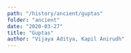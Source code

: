 ```yaml
---
path: "/history/ancient/guptas"
folder: "ancient"
date: "2020-03-27"
title: "Guptas"
author: "Vijaya Aditya, Kapil Anirudh"
---
```




